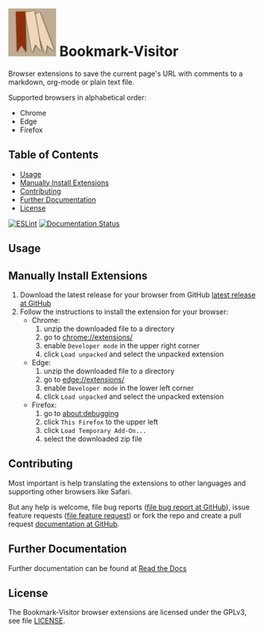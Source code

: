 # ![](./images/icon_96.png) Bookmark-Visitor <!-- omit in toc -->

Browser extensions to save the current page's URL with comments to a markdown, org-mode or plain text file.

Supported browsers in alphabetical order:

- Chrome
- Edge
- Firefox

## Table of Contents <!-- omit in toc -->

- [Usage](#usage)
- [Manually Install Extensions](#manually-install-extensions)
- [Contributing](#contributing)
- [Further Documentation](#further-documentation)
- [License](#license)

[![ESLint](https://github.com/Release-Candidate/Bookmark-Visitor/actions/workflows/eslint.yml/badge.svg)](https://github.com/Release-Candidate/Bookmark-Visitor/actions/workflows/eslint.yml)
[![Documentation Status](https://readthedocs.org/projects/bookmark-visitor/badge/?version=latest)](https://bookmark-visitor.readthedocs.io/en/latest/?badge=latest)

## Usage


## Manually Install Extensions

1. Download the latest release for your browser from GitHub [latest release at GitHub](https://github.com/Release-Candidate/Bookmark-Visitor/releases/latest)
2. Follow the instructions to install the extension for your browser:
    - Chrome:
        1. unzip the downloaded file to a directory
        2. go to [chrome://extensions/](chrome://extensions/)
        3. enable `Developer mode` in the upper right corner
        4. click `Load unpacked` and select the unpacked extension
    - Edge:
        1. unzip the downloaded file to a directory
        1. go to [edge://extensions/](edge://extensions/)
        1. enable `Developer mode` in the lower left corner
        1. click `Load unpacked` and select the unpacked extension
    - Firefox:
        1. go to [about:debugging](about:debugging)
        2. click `This Firefox` to the upper left
        3. click `Load Temporary Add-On...`
        4. select the downloaded zip file

## Contributing

Most important is help translating the extensions to other languages and supporting other browsers like Safari.

But any help is welcome, file bug reports ([file bug report at GitHub](https://github.com/Release-Candidate/Bookmark-Visitor/issues/new?assignees=&labels=&template=bug_report.md&title=)), issue feature requests ([file feature request](https://github.com/Release-Candidate/Bookmark-Visitor/issues/new?assignees=&labels=&template=feature_request.md&title=)) or fork the repo and create a pull request [documentation at GitHub](https://docs.github.com/en/github/collaborating-with-pull-requests/proposing-changes-to-your-work-with-pull-requests/creating-a-pull-request-from-a-fork).

## Further Documentation

Further documentation can be found at [Read the Docs](https://Bookmark-Visitor.readthedocs.io/en/latest/)

## License

The Bookmark-Visitor browser extensions are licensed under the GPLv3, see file [LICENSE](LICENSE).
